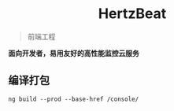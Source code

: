 <h1 align="center">HertzBeat</h1>   

> 前端工程    

**面向开发者，易用友好的高性能监控云服务**


## 编译打包  

```ng build --prod --base-href /console/```
